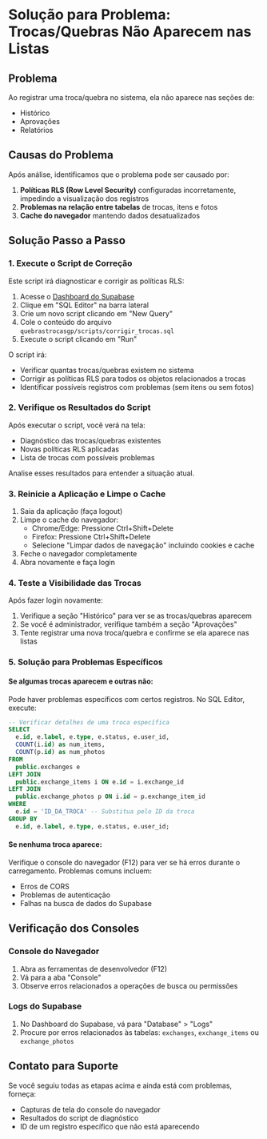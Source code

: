 # Solução para Problema: Trocas/Quebras Não Aparecem nas Listas

## Problema

Ao registrar uma troca/quebra no sistema, ela não aparece nas seções de:
- Histórico
- Aprovações
- Relatórios

## Causas do Problema

Após análise, identificamos que o problema pode ser causado por:

1. **Políticas RLS (Row Level Security)** configuradas incorretamente, impedindo a visualização dos registros
2. **Problemas na relação entre tabelas** de trocas, itens e fotos
3. **Cache do navegador** mantendo dados desatualizados

## Solução Passo a Passo

### 1. Execute o Script de Correção

Este script irá diagnosticar e corrigir as políticas RLS:

1. Acesse o [Dashboard do Supabase](https://app.supabase.io)
2. Clique em "SQL Editor" na barra lateral
3. Crie um novo script clicando em "New Query"
4. Cole o conteúdo do arquivo `quebrastrocasgp/scripts/corrigir_trocas.sql`
5. Execute o script clicando em "Run"

O script irá:
- Verificar quantas trocas/quebras existem no sistema
- Corrigir as políticas RLS para todos os objetos relacionados a trocas
- Identificar possíveis registros com problemas (sem itens ou sem fotos)

### 2. Verifique os Resultados do Script

Após executar o script, você verá na tela:
- Diagnóstico das trocas/quebras existentes
- Novas políticas RLS aplicadas
- Lista de trocas com possíveis problemas

Analise esses resultados para entender a situação atual.

### 3. Reinicie a Aplicação e Limpe o Cache

1. Saia da aplicação (faça logout)
2. Limpe o cache do navegador:
   - Chrome/Edge: Pressione Ctrl+Shift+Delete
   - Firefox: Pressione Ctrl+Shift+Delete
   - Selecione "Limpar dados de navegação" incluindo cookies e cache
3. Feche o navegador completamente
4. Abra novamente e faça login

### 4. Teste a Visibilidade das Trocas

Após fazer login novamente:
1. Verifique a seção "Histórico" para ver se as trocas/quebras aparecem
2. Se você é administrador, verifique também a seção "Aprovações"
3. Tente registrar uma nova troca/quebra e confirme se ela aparece nas listas

### 5. Solução para Problemas Específicos

#### Se algumas trocas aparecem e outras não:

Pode haver problemas específicos com certos registros. No SQL Editor, execute:

```sql
-- Verificar detalhes de uma troca específica
SELECT 
  e.id, e.label, e.type, e.status, e.user_id,
  COUNT(i.id) as num_items,
  COUNT(p.id) as num_photos
FROM 
  public.exchanges e
LEFT JOIN 
  public.exchange_items i ON e.id = i.exchange_id
LEFT JOIN 
  public.exchange_photos p ON i.id = p.exchange_item_id
WHERE 
  e.id = 'ID_DA_TROCA' -- Substitua pelo ID da troca
GROUP BY 
  e.id, e.label, e.type, e.status, e.user_id;
```

#### Se nenhuma troca aparece:

Verifique o console do navegador (F12) para ver se há erros durante o carregamento. Problemas comuns incluem:
- Erros de CORS
- Problemas de autenticação
- Falhas na busca de dados do Supabase

## Verificação dos Consoles

### Console do Navegador
1. Abra as ferramentas de desenvolvedor (F12)
2. Vá para a aba "Console"
3. Observe erros relacionados a operações de busca ou permissões

### Logs do Supabase
1. No Dashboard do Supabase, vá para "Database" > "Logs"
2. Procure por erros relacionados às tabelas: `exchanges`, `exchange_items` ou `exchange_photos`

## Contato para Suporte

Se você seguiu todas as etapas acima e ainda está com problemas, forneça:
- Capturas de tela do console do navegador
- Resultados do script de diagnóstico
- ID de um registro específico que não está aparecendo 